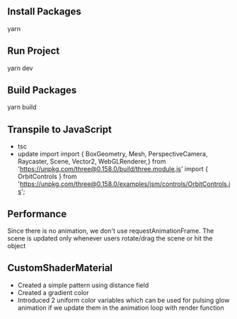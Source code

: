 ## Install Packages

yarn

## Run Project

yarn dev

## Build Packages

yarn build

## Transpile to JavaScript

- tsc
- update import
  import {
  BoxGeometry,
  Mesh,
  PerspectiveCamera,
  Raycaster,
  Scene,
  Vector2,
  WebGLRenderer,} from 'https://unpkg.com/three@0.158.0/build/three.module.js'
  import { OrbitControls } from 'https://unpkg.com/three@0.158.0/examples/jsm/controls/OrbitControls.js';

## Performance

Since there is no animation, we don't use requestAnimationFrame. The scene is updated only whenever users rotate/drag the scene or hit the object

## CustomShaderMaterial

- Created a simple pattern using distance field
- Created a gradient color
- Introduced 2 uniform color variables which can be used for pulsing glow animation if we update them in the animation loop with render function
